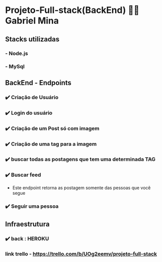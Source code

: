 # Projeto-Full-stack(BackEnd) :technologist: Gabriel Mina
## Stacks utilizadas
### - Node.js
### - MySql

## BackEnd - Endpoints

### :heavy_check_mark: Criação de Usuário
### :heavy_check_mark: Login do usuário
### :heavy_check_mark: Criação de um Post só com imagem
### :heavy_check_mark: Criação de uma tag para a imagem
### :heavy_check_mark: buscar todas as postagens que tem uma determinada TAG
### :heavy_check_mark: Buscar feed
  - Este endpoint retorna as postagem somente das pessoas que você segue
### :heavy_check_mark: Seguir uma pessoa

## Infraestrutura

### :heavy_check_mark: back : HEROKU

### link trello - https://trello.com/b/UOg2eemv/projeto-full-stack
